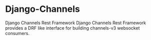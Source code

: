 # Django-Channels
Django Channels Rest Framework
Django Channels Rest Framework provides a DRF like interface for building channels-v3 websocket consumers.
